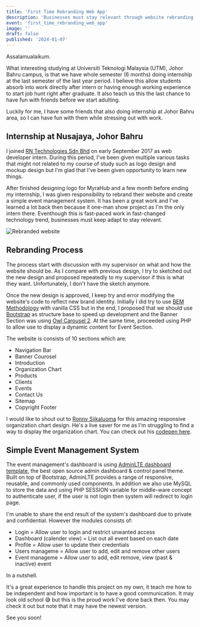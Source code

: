 ```yaml
---
title: 'First Time Rebranding Web App'
description: 'Businesses must stay relevant through website rebranding'
event: 'first_time_rebranding_web_app'
image: ''
draft: false
published: '2024-01-07'
---
```


Assalamualaikum.

What interesting studying at Universiti Teknologi Malaysia (UTM), Johor Bahru campus, is that we have whole semester (6 months) doing internship at the last semester of the last year period. I believe this allow students absorb into work directly after intern or having enough working experience to start job hunt right after graduate. It also teach us this the last chance to have fun with friends before we start adulting.

Luckily for me, I have some friends that also doing internship at Johor Bahru area, so I can have fun with them while stressing out with work.

## Internship at Nusajaya, Johor Bahru

I joined [RN Technologies Sdn Bhd](https://rntechnologies.com.my/) on early September 2017 as web developer intern. During this period, I've been given multiple various tasks that might not related to my course of study such as logo design and mockup design but I'm glad that I've been given opportunity to learn new things.            
        
After finished designing logo for MyraHub and a few month before ending my internship, I was given responsibility to rebrand their website and create a simple event management system. It has been a great work and I've learned a lot back then because it one-man show project as I'm the only intern there. Eventhough this is fast-paced work in fast-changed technology trend, businesses must keep adapt to stay relevant.

![Rebranded website](/images/posts/pic-website-rebranded.png)

## Rebranding Process

The process start with discussion with my supervisor on what and how the website should be. As I compare with previous design, I try to sketched out the new design and proposed repeatedly to my supervisor if this is what they want. Unfortunately, I don't have the sketch anymore.

Once the new design is approved, I keep try and error modifying the website's code to reflect new brand identity. Initially I did try to use [BEM Methodology](https://getbem.com/) with vanilla CSS but in the end, I proposed that we should use [Bootstrap](https://getbootstrap.com/) as structure base to speed up development and the Banner Section was using [Owl Carousel 2](https://owlcarousel2.github.io/OwlCarousel2/). At the same time, proceeded using PHP to allow use to display a dynamic content for Event Section.

The website is consists of 10 sections which are:

- Navigation Bar
- Banner Courosel
- Introduction
- Organization Chart
- Products
- Clients
- Events
- Contact Us
- Sitemap
- Copyright Footer


I would like to shout out to [Ronny Siikaluoma](https://codepen.io/siiron) for this amazing responsive organization chart design. He's a live saver for me as I'm struggling to find a way to display the organization chart. You can check out his [codepen here](https://codepen.io/siiron/pen/DpJmwK).

## Simple Event Management System

The event management's dashboard is using [AdminLTE dashboard template](https://adminlte.io/), the best open source admin dashboard & control panel theme. Built on top of Bootstrap, AdminLTE provides a range of responsive, reusable, and commonly used components. In addition we also use MySQL to store the data and using PHP SESSION variable for middle-ware concept to authenticate user, if the user is not login then system will redirect to login page.

I'm unable to share the end result of the system's dashboard due to private and confidential. However the modules consists of:

- Login = Allow user to login and restrict unwanted access
- Dashboard (calender view) = List out all event based on each date
- Profile = Allow user to update their credentials
- Users manageme = Allow user to add, edit and remove other users
- Event manageme = Allow user to add, edit remove, view (past & inactive) event

In a nutshell.

It's a great experience to handle this project on my own, it teach me how to be independent and how important is to have a good communication. It may look old school 😅 but this is the proud work I've done back then. You may check it out but note that it may have the newest version.

See you soon!